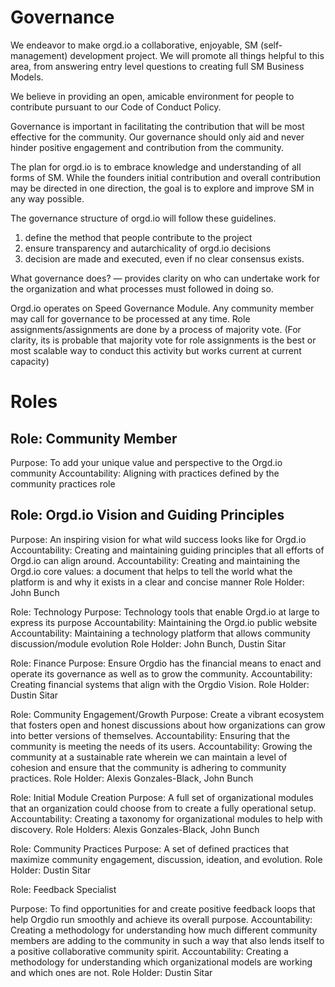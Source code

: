 <!-- TITLE: Governance And Roles -->

# Governance
We endeavor to make orgd.io a collaborative, enjoyable, SM (self-management) development project. We will promote all things helpful to this area, from answering entry level questions to creating full SM Business Models.

We believe in providing an open, amicable environment for people to contribute pursuant to our Code of Conduct Policy.

Governance is important in facilitating the contribution that will be most effective for the community. Our governance should only aid and never hinder positive engagement and contribution from the community.

The plan for orgd.io is to embrace knowledge and understanding of all forms of SM. While the founders initial contribution and overall contribution may be directed in one direction, the goal is to explore and improve SM in any way possible.

The governance structure of orgd.io will follow these guidelines.

1. define the method that people contribute to the project
2. ensure transparency and autarchicality of orgd.io decisions
3. decision are made and executed, even if no clear consensus exists.

What governance does?  — provides clarity on who can undertake work for the organization and what processes must followed in doing so.

Orgd.io operates on Speed Governance Module.  Any community member may call for governance to be processed at any time. Role assignments/assignments are done by a process of majority vote.  (For clarity, its is probable that majority vote for role assignments is the best or most scalable way to conduct this activity but works current at current capacity)

# Roles
## Role: Community Member

Purpose:  To add your unique value and perspective to the Orgd.io community
Accountability: Aligning with practices defined by the community practices role


## Role: Orgd.io Vision and Guiding Principles
Purpose: An inspiring vision for what wild success looks like for Orgd.io
Accountability: Creating and maintaining guiding principles that all efforts of Orgd.io can align around.
Accountability: Creating and maintaining the Orgd.io core values: a document that helps to tell the world what the platform is and why it exists in a clear and concise manner
Role Holder: John Bunch

Role: Technology
Purpose: Technology tools that enable Orgd.io at large to express its purpose
Accountability: Maintaining the Orgd.io public website
Accountability:  Maintaining a technology platform that allows community discussion/module evolution
Role Holder: John Bunch, Dustin Sitar

Role: Finance
Purpose: Ensure Orgdio has the financial means to enact and operate its governance as well as to grow the community.
Accountability:  Creating financial systems that align with the Orgdio Vision.
Role Holder: Dustin Sitar

Role: Community Engagement/Growth
Purpose: Create a vibrant ecosystem that fosters open and honest discussions about how  organizations can grow into better versions of themselves.
Accountability: Ensuring that the community is meeting the needs of its users.
Accountability:  Growing the community at a sustainable rate wherein we can maintain a level of cohesion and ensure that the community is adhering to community practices.
Role Holder: Alexis Gonzales-Black, John Bunch

Role: Initial Module Creation
Purpose: A full set of organizational modules that an organization could choose from to create a fully operational setup.
Accountability: Creating a taxonomy for organizational modules to help with discovery.
Role Holders: Alexis Gonzales-Black, John Bunch

Role: Community Practices
Purpose: A set of defined practices that maximize community engagement, discussion, ideation, and evolution. 
Role Holder: Dustin Sitar


Role: Feedback Specialist

Purpose: To find opportunities for and create positive feedback loops that help Orgdio run smoothly and achieve its overall purpose.
Accountability:  Creating a methodology for understanding how much different community members are adding to the community in such a way that also lends itself to a positive collaborative community spirit.
Accountability:  Creating a methodology for understanding which organizational models are working and which ones are not.
Role Holder:  Dustin Sitar





